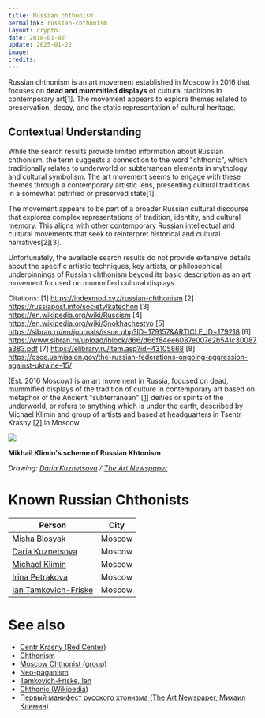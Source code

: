 ```yaml
---
title: Russian сhthonism
permalink: russian-chthonism
layout: crypto
date: 2018-01-02
update: 2025-01-22
image:
credits:
---
```


Russian chthonism is an art movement established in Moscow in 2016 that focuses on **dead and mummified displays** of cultural traditions in contemporary art[1]. The movement appears to explore themes related to preservation, decay, and the static representation of cultural heritage.

## Contextual Understanding

While the search results provide limited information about Russian chthonism, the term suggests a connection to the word "chthonic", which traditionally relates to underworld or subterranean elements in mythology and cultural symbolism. The art movement seems to engage with these themes through a contemporary artistic lens, presenting cultural traditions in a somewhat petrified or preserved state[1].

The movement appears to be part of a broader Russian cultural discourse that explores complex representations of tradition, identity, and cultural memory. This aligns with other contemporary Russian intellectual and cultural movements that seek to reinterpret historical and cultural narratives[2][3].

Unfortunately, the available search results do not provide extensive details about the specific artistic techniques, key artists, or philosophical underpinnings of Russian chthonism beyond its basic description as an art movement focused on mummified cultural displays.

Citations:
[1] https://indexmod.xyz/russian-chthonism
[2] https://russiapost.info/society/katechon
[3] https://en.wikipedia.org/wiki/Ruscism
[4] https://en.wikipedia.org/wiki/Snokhachestvo
[5] https://sibran.ru/en/journals/issue.php?ID=179157&ARTICLE_ID=179218
[6] https://www.sibran.ru/upload/iblock/d66/d66f84ee6087e007e2b541c30087a383.pdf
[7] https://elibrary.ru/item.asp?id=43105868
[8] https://osce.usmission.gov/the-russian-federations-ongoing-aggression-against-ukraine-15/

(Est. 2016 Moscow) is an art movement in Russia, focused on dead, mummified displays of the tradition of culture in contemporary art based on metaphor of the  Ancient "subterranean" <span id="a1">[\[1\]](#f1)</span> deities or spirits of the underworld, or refers to anything which is under the earth, described by Michael Klimin and group of artists and based at headquarters in Tsentr Krasny <span id="a2">[\[2\]](#f2)</span> in Moscow.

![](http://www.theartnewspaper.ru/public/uploads/posts/postbreakout/2017-03/7780f7d5-97e1-45e1-b815-7fd7d2164fb7.jpg)

**Mikhail Klimin's scheme of Russian Khtonism**

*Drawing: [Daria Kuznetsova](kuznetsova-daria) / [The Art Newspaper](http://www.theartnewspaper.ru/posts/4245/)*

# Known Russian Chthonists

|Person|City|
|-|-|
|Misha Blosyak|Moscow|
|[Daria Kuznetsova](kuznetsova-daria)|Moscow|
|[Michael Klimin](klimin-michael)|Moscow|
|[Irina Petrakova](petrakova-irina)|Moscow|
|[Ian Tamkovich-Friske](tamkovich-friske-ian)|Moscow|

# See also

+ [Centr Krasny (Red Center)](centr-krasny)
+ [Chthonism](chthonism)
+ [Moscow Chthonist (group)](moscow-chthonist-group)
+ [Neo-paganism](neo-paganism)
+ [Tamkovich-Friske, Ian](tamkovich-friske-ian)
+ [Chthonic (Wikipedia)](https://en.wikipedia.org/wiki/Chthonic)
+ [Первый манифест русского хтонизма (The Art Newspaper, Михаил Климин)](http://www.theartnewspaper.ru/posts/4245)
